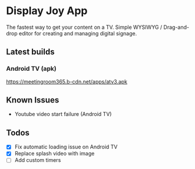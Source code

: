 # Display Joy App

The fastest way to get your content on a TV. Simple WYSIWYG / Drag-and-drop editor for creating and managing digital signage.

## Latest builds

### Android TV (apk)

https://meetingroom365.b-cdn.net/apps/atv3.apk

## Known Issues

- Youtube video start failure (Android TV)

## Todos

- [x] Fix automatic loading issue on Android TV
- [x] Replace splash video with image
- [ ] Add custom timers
